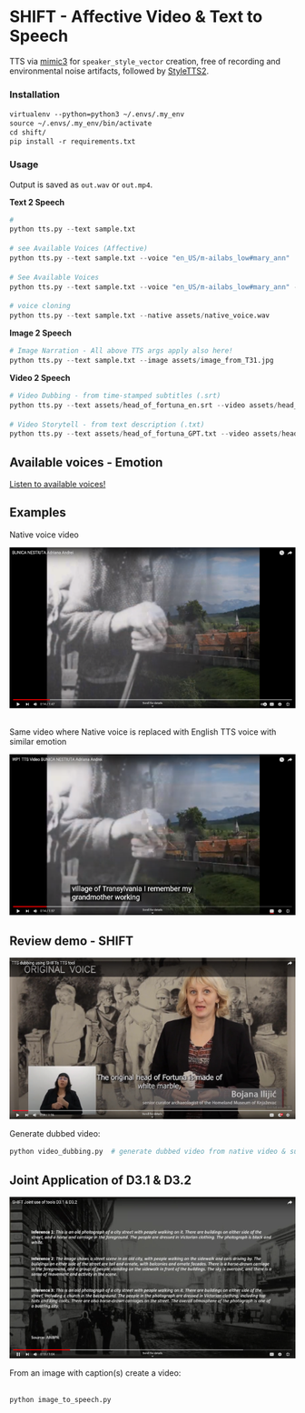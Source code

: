 # SHIFT - Affective Video & Text to Speech

TTS via [mimic3](https://pypi.org/project/mycroft-mimic3-tts/) for `speaker_style_vector` creation, free of recording and environmental noise artifacts, followed by [StyleTTS2](https://github.com/yl4579/StyleTTS2).

### Installation

```
virtualenv --python=python3 ~/.envs/.my_env
source ~/.envs/.my_env/bin/activate
cd shift/
pip install -r requirements.txt
```

### Usage

Output is saved as `out.wav` or `out.mp4`.

**Text 2 Speech**

```python
#
python tts.py --text sample.txt

# see Available Voices (Affective)
python tts.py --text sample.txt --voice "en_US/m-ailabs_low#mary_ann"

# See Available Voices
python tts.py --text sample.txt --voice "en_US/m-ailabs_low#mary_ann" --noaffect

# voice cloning
python tts.py --text sample.txt --native assets/native_voice.wav
```

**Image 2 Speech**

```python
# Image Narration - All above TTS args apply also here!
python tts.py --text sample.txt --image assets/image_from_T31.jpg
```

**Video 2 Speech**

```python
# Video Dubbing - from time-stamped subtitles (.srt)
python tts.py --text assets/head_of_fortuna_en.srt --video assets/head_of_fortuna_en.mp4

# Video Storytell - from text description (.txt)
python tts.py --text assets/head_of_fortuna_GPT.txt --video assets/head_of_fortuna_en.mp4
```



## Available voices - Emotion

<a href="https://audeering.github.io/shift/">Listen to available voices!</a>

## Examples

Native voice video

[![Native voice ANBPR video](assets/native_video_thumb.png)](https://www.youtube.com/watch?v=tmo2UbKYAqc)

##

Same video where Native voice is replaced with English TTS voice with similar emotion


[![Same video w. Native voice replaced with English TTS](assets/tts_video_thumb.png)](https://www.youtube.com/watch?v=geI1Vqn4QpY)


## Review demo - SHIFT

[![Review demo SHIFT](assets/review_demo_thumb.png)](https://www.youtube.com/watch?v=bpt7rOBENcQ)

Generate dubbed video:


```python
python video_dubbing.py  # generate dubbed video from native video & subtitles

```


## Joint Application of D3.1 & D3.2

[![Captions To Video](assets/caption_to_video_thumb.png)](https://youtu.be/wWC8DpOKVvQ)

From an image with caption(s) create a video:

```python

python image_to_speech.py
```
